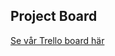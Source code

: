 ## Project Board
[Se vår Trello board här](https://trello.com/b/xxxx/projekt-uppgift-data-engineering)

